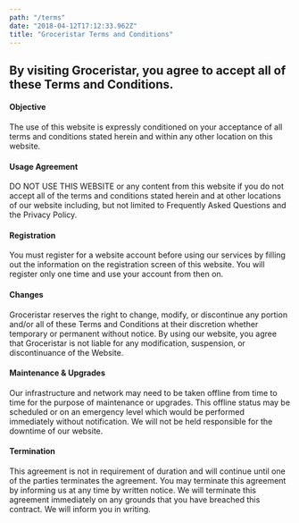```yaml
---
path: "/terms"
date: "2018-04-12T17:12:33.962Z"
title: "Groceristar Terms and Conditions"
---
```



## By visiting Groceristar, you agree to accept all of these Terms and Conditions.

#### Objective

The use of this website is expressly conditioned on your acceptance of all terms and conditions stated herein and within any other location on this website.

#### Usage Agreement

DO NOT USE THIS WEBSITE or any content from this website if you do not accept all of the terms and conditions stated herein and at other locations of our website including, but not limited to Frequently Asked Questions and the Privacy Policy.

#### Registration

You must register for a website account before using our services by filling out the information on the registration screen of this website. You will register only one time and use your account from then on.

#### Changes

Groceristar reserves the right to change, modify, or discontinue any portion and/or all of these Terms and Conditions at their discretion whether temporary or permanent without notice. By using our website, you agree that Groceristar is not liable for any modification, suspension, or discontinuance of the Website.

#### Maintenance &amp; Upgrades


Our infrastructure and network may need to be taken offline from time to time for the purpose of maintenance or upgrades. This offline status may be scheduled or on an emergency level which would be performed immediately without notification. We will not be held responsible for the downtime of our website.

#### Termination

This agreement is not in requirement of duration and will continue until one of the parties terminates the agreement. You may terminate this agreement by informing us at any time by written notice. We will terminate this agreement immediately on any grounds that you have breached this contract. We will inform you in writing.
